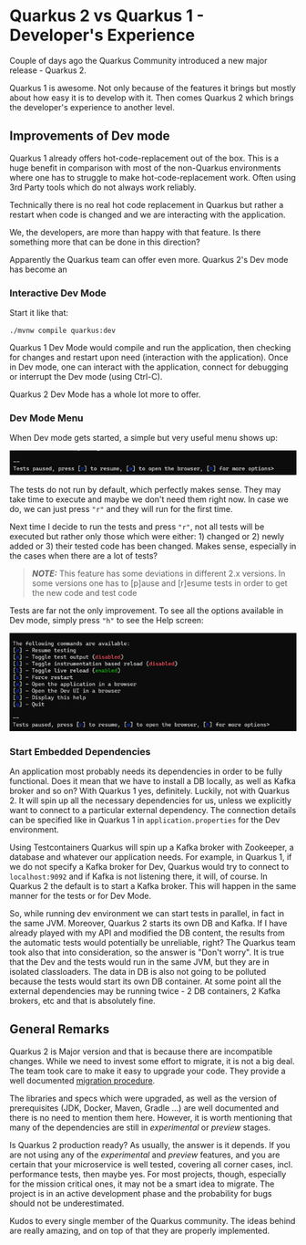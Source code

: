 # Quarkus 2 vs Quarkus 1 - Developer's Experience

Couple of days ago the Quarkus Community introduced a new major release - Quarkus 2.

Quarkus 1 is awesome. Not only because of the features it brings but mostly about how easy it is to develop with it.
Then comes Quarkus 2 which brings the developer's experience to another level.

## Improvements of Dev mode

Quarkus 1 already offers hot-code-replacement out of the box. This is a huge benefit in comparison with most of the
non-Quarkus environments where one has to struggle to make hot-code-replacement work. Often using 3rd Party tools which
do not always work reliably.

Technically there is no real hot code replacement in Quarkus but rather a restart when code is changed and we are
interacting with the application.

We, the developers, are more than happy with that feature. Is there something more that can be done in this direction?

Apparently the Quarkus team can offer even more. Quarkus 2's Dev mode has become an

### Interactive Dev Mode

Start it like that:

```shell script
./mvnw compile quarkus:dev
```

Quarkus 1 Dev Mode would compile and run the application, then checking for changes and restart upon need (interaction
with the application). Once in Dev mode, one can interact with the application, connect for debugging or interrupt the
Dev mode (using Ctrl-C).

Quarkus 2 Dev Mode has a whole lot more to offer.

### Dev Mode Menu

When Dev mode gets started, a simple but very useful menu shows up:

![Tests paused, press [r] to resume, [w] to open the browser, [h] for more options>](Quarkus2DevMenu.PNG "Quarkus 2 Dev Mode Menu")

The tests do not run by default, which perfectly makes sense. They may take time to execute and maybe we don't need them
right now. In case we do, we can just press `"r"` and they will run for the first time.

Next time I decide to run the tests and press `"r"`, not all tests will be executed but rather only those which were
either: 1) changed or 2) newly added or 3) their tested code has been changed. Makes sense, especially in the cases when
there are a lot of tests?

> **_NOTE:_** This feature has some deviations in different 2.x versions. In some versions one has to [p]ause and
> [r]esume tests in order to get the new code and test code

Tests are far not the only improvement. To see all the options available in Dev mode, simply press `"h"` to see the Help
screen:

![Dev Mode Help](Quarkus2DevMenuHelp.PNG "Dev Mode Help")

### Start Embedded Dependencies

An application most probably needs its dependencies in order to be fully functional. Does it mean that we have to
install a DB locally, as well as Kafka broker and so on? With Quarkus 1 yes, definitely. Luckily, not with Quarkus 2. It
will spin up all the necessary dependencies for us, unless we explicitly want to connect to a particular external
dependency. The connection details can be specified like in Quarkus 1 in `application.properties` for the Dev
environment.

Using Testcontainers Quarkus will spin up a Kafka broker with Zookeeper, a database and whatever our application needs.
For example, in Quarkus 1, if we do not specify a Kafka broker for Dev, Quarkus would try to connect to
`localhost:9092` and if Kafka is not listening there, it will, of course. In Quarkus 2 the default is to start a Kafka
broker. This will happen in the same manner for the tests or for Dev Mode.

So, while running dev environment we can start tests in parallel, in fact in the same JVM. Moreover, Quarkus 2 starts
its own DB and Kafka. If I have already played with my API and modified the DB content, the results from the automatic
tests would potentially be unreliable, right? The Quarkus team took also that into consideration, so the answer is
"Don't worry". It is true that the Dev and the tests would run in the same JVM, but they are in isolated classloaders.
The data in DB is also not going to be polluted because the tests would start its own DB container. At some point all
the external dependencies may be running twice - 2 DB containers, 2 Kafka brokers, etc and that is absolutely fine.

## General Remarks

Quarkus 2 is Major version and that is because there are incompatible changes. While we need to invest some effort to
migrate, it is not a big deal. The team took care to make it easy to upgrade your code. They provide a well documented
[migration procedure](https://github.com/quarkusio/quarkus/wiki/Migration-Guide-2.0).

The libraries and specs which were upgraded, as well as the version of prerequisites (JDK, Docker, Maven, Gradle ...)
are well documented and there is no need to mention them here. However, it is worth mentioning that many of the
dependencies are still in _experimental_ or _preview_ stages.

Is Quarkus 2 production ready? As usually, the answer is it depends. If you are not using any of the _experimental_
and _preview_ features, and you are certain that your microservice is well tested, covering all corner cases, incl.
performance tests, then maybe yes. For most projects, though, especially for the mission critical ones, it may not be a
smart idea to migrate. The project is in an active development phase and the probability for bugs should not be
underestimated.

Kudos to every single member of the Quarkus community. The ideas behind are really amazing, and on top of that they are
properly implemented.

